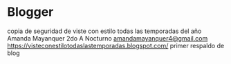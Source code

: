 # Blogger
copia de seguridad de viste con estilo todas las temporadas del año 
Amanda Mayanquer
2do A Nocturno 
amandamayanquer4@gmail.com
https://visteconestilotodaslastemporadas.blogspot.com/
primer respaldo de blog 

